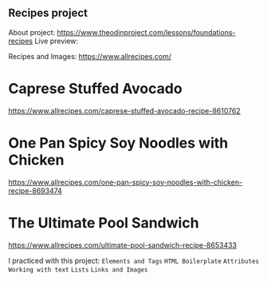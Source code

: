 ## Recipes project

About project: https://www.theodinproject.com/lessons/foundations-recipes
Live preview:

Recipes and Images: https://www.allrecipes.com/

# Caprese Stuffed Avocado

https://www.allrecipes.com/caprese-stuffed-avocado-recipe-8610762

# One Pan Spicy Soy Noodles with Chicken

https://www.allrecipes.com/one-pan-spicy-soy-noodles-with-chicken-recipe-8693474

# The Ultimate Pool Sandwich

https://www.allrecipes.com/ultimate-pool-sandwich-recipe-8653433

I practiced with this project:
`Elements and Tags`
`HTML Boilerplate`
`Attributes`
`Working with text`
`Lists`
`Links and Images`
